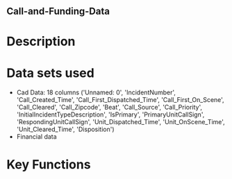 ## Call-and-Funding-Data

# Description

# Data sets used
- Cad Data: 18 columns ('Unnamed: 0', 'IncidentNumber', 'Call_Created_Time',
       'Call_First_Dispatched_Time', 'Call_First_On_Scene', 'Call_Cleared',
       'Call_Zipcode', 'Beat', 'Call_Source', 'Call_Priority',
       'InitialIncidentTypeDescription', 'IsPrimary', 'PrimaryUnitCallSign',
       'RespondingUnitCallSign', 'Unit_Dispatched_Time', 'Unit_OnScene_Time',
       'Unit_Cleared_Time', 'Disposition')
- Financial data

# Key Functions 
